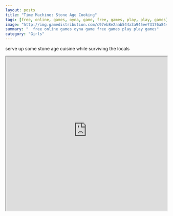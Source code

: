 ```yaml
---
layout: posts
title: "Time Machine: Stone Age Cooking"
tags: [free, online, games, oyna, game, free, games, play, play, games]
image: "http://img.gamedistribution.com/c97eb8e2aab544a3a945ee73176a844e.jpg"
summary: "  free online games oyna game free games play play games"
category: "Girls"
---
```


serve up some stone age cuisine while surviving the locals

<iframe width="100%" height="480px;" src="http://flash.gamedistribution.com?game=c97eb8e2aab544a3a945ee73176a844e"></iframe>